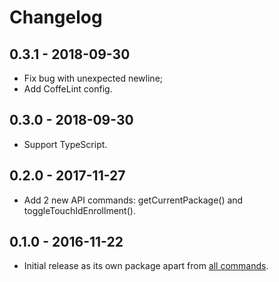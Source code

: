 # Changelog

## 0.3.1 - 2018-09-30

* Fix bug with unexpected newline;
* Add CoffeLint config.

## 0.3.0 - 2018-09-30

* Support TypeScript.

## 0.2.0 - 2017-11-27

* Add 2 new API commands: getCurrentPackage() and toggleTouchIdEnrollment().

## 0.1.0 - 2016-11-22

* Initial release as its own package apart from [all commands](https://atom.io/packages/webdriverio-snippets).
